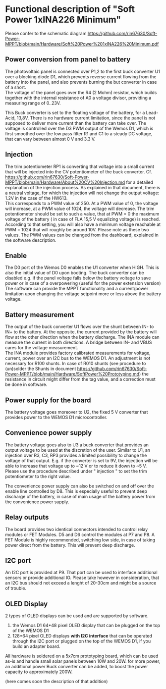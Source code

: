 # Functional description of "Soft Power 1xINA226 Minimum"

Please confer to the schematic diagram https://github.com/rin67630/Soft-Power-MPPT/blob/main/Hardware/Soft%20Power%201xINA226%20Minimum.pdf  

## Power conversion from panel to battery
The photovoltaic panel is connected over P1,2 to the first buck converter U1 over a blocking diode D1, which prevents reverse current flowing from the battery into the panel, 
and also prevents burning the but converter in case of a short.  
The voltage of the panel goes over the R4 (2 Mohm) resistor, which builds together with the internal resistance of A0 a voltage divisor, providing a measuring range of 0..23V.

This Buck converter is set to the floating voltage of the battery, for a Lead-Acid, 13,8V. There is no hardware current limitation, since the panel is not supposed 
to deliver more current than the battery can take over.
The voltage is controlled over the D3 PWM output of the Wemos D1, which is first smoothed over the low pass filter R1 and C1 to a steady DC voltage, 
that can vary between almost 0 V and 3.3 V.

## Injection
The trim potentiometer RP1 is converting that voltage into a small current that will be injected into the CV potentiometer of the buck converter.
Cf. https://github.com/rin67630/Soft-Power-MPPT/blob/main/Hardware/About%20CV%20Injection.md for a detailed explanation of the injection process.
As explained in that document, there is a neutral voltage, for which the injection will not change the output voltage: 1.2V in the case of the HW613.  
This corresponds to a PWM value of 250. At a PWM value of 0, the voltage will increase, at a PWM value of 1024, the voltage will decrease.
The trim potentiometer should be set to such a value, that at PWM = 0 the maximum voltage of the battery ( in case of FLA 15,5 V equalizing voltage) is reached.
According to that setting, you will also have a minimum voltage reachable at PWM = 1024 that will roughly be around 10V. Please note as these two values.
The PWM values can be changed from the dashboard, explained in the software description.
## Enable
The D0 port of the Wemos D0 enables the U1 converter when HIGH. This is also the initial value of D0 upon booting.
The buck converter can be disabled e.g. if the panel voltage falls below the battery voltage to save power or in case of a overpowering (useful for the power extension version)
The software can provide the MPPT functionality and a current/power limitation upon changing the voltage setpoint more or less above the battery voltage.

## Battery measurement
The output of the buck converter U1 flows over the shunt between IN- to IN+ to the battery. At the opposite, the current provided by the battery will flow at the other direction 
when the battery discharge.
The INA module can measure the current in both directions. A bridge between IN- and VBUS cares for the voltage measurement.  
The INA module provides factory calibrated measurements for voltage, current, power over an I2C bus to the WEMOS D1. An adjustment is not necessary for R100 shunts.
In case of R010 shunts (see procedure to (un)solder the Shunts in document https://github.com/rin67630/Soft-Power-MPPT/blob/main/Hardware/SoftPower%20Prototyping.md) 
the resistance in circuit might differ from the tag value, and a correction must be done in software.

## Power supply for the board
The battery voltage goes moreover to U2, the fixed 5 V converter that provides power to the WEMOS D1 microcontroller. 

## Convenience power supply
The battery voltage goes also to U3 a buck converter that provides an output voltage to be used at the discretion of the user. 
Similar to U1, an injection over R3, C3, RP3 provides a limited possibility to change the voltage of that output. E.g. if the converter is set to 9V, 
the injection will be able to increase that voltage up to ~12 V or to reduce it down to ~5 V.
Please use the procedure described under " injection " to set the trim potentiometer to the right value.

The convenience power supply can also be switched on and off over the enable line controlled by D8.
This is especially useful to prevent deep discharge of the battery, in case of main usage of the battery power from the convenience power supply.

## Relay outputs
The board provides two identical connectors intended to control relay modules or FET Modules.
D5 and D6 control the modules at P7 and P8.
A FET Module is highly recommended, switching low side, in case of taking power direct from the battery. This will prevent deep discharge.

## I2C port
An I2C port is provided at P9. That port can be used to interface additional sensors or provide additional IO.
Please take however in consideration, that an I2C bus should not exceed a lenght of 20-30cm and might be a source of trouble.

## OLED Display
2 types of OLED displays can be used and are supported by software.
1. the Wemos D1 64*48 pixel OLED display that can be plugged on the top of the WEMOS D1
2. 128*64 pixel OLED displays **with I2C interface** that can be operated through the I2C port or plugged on the top of the WEMOS D1, if you build an adapter board.

All hardware is soldered on a 5x7cm prototyping board, which can be used as-is and handle small solar panels between 10W and 20W.
for more power, an additional power Buck converter can be added, to boost the power capacity to approximately 200W.

(here comes soon the description of that addition)



